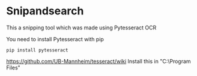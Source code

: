 # Snipandsearch
This a snipping tool which was made using Pytesseract OCR

You need to install Pytesseract with pip
 
`pip install pytesseract`


https://github.com/UB-Mannheim/tesseract/wiki
Install this in "C:\Program Files\"




